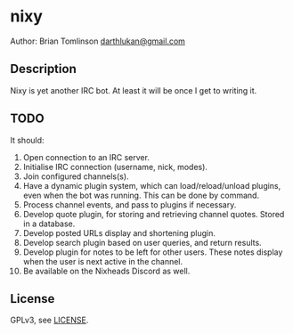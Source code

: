 # nixy

Author: Brian Tomlinson <darthlukan@gmail.com>

## Description

Nixy is yet another IRC bot. At least it will be once I get to writing
it.

## TODO

It should:

1. Open connection to an IRC server.
2. Initialise IRC connection (username, nick, modes).
3. Join configured channels(s).
4. Have a dynamic plugin system, which can load/reload/unload plugins,
   even when the bot was running. This can be done by command.
5. Process channel events, and pass to plugins if necessary.
6. Develop quote plugin, for storing and retrieving channel
   quotes. Stored in a database.
7. Develop posted URLs display and shortening plugin.
8. Develop search plugin based on user queries, and return results.
9. Develop plugin for notes to be left for other users. These notes
   display when the user is next active in the channel.
10. Be available on the Nixheads Discord as well.

## License

GPLv3, see [LICENSE](LICENSE).
